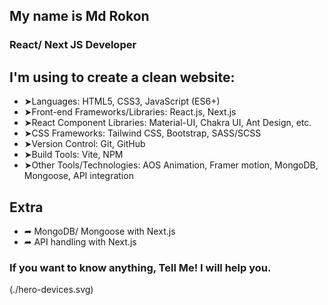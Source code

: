 ## My name is Md Rokon
### React/ Next JS Developer

## I'm using to create a clean website:
- ➤Languages: HTML5, CSS3, JavaScript (ES6+)
- ➤Front-end Frameworks/Libraries: React.js, Next.js
- ➤React Component Libraries: Material-UI, Chakra UI, Ant Design, etc.
- ➤CSS Frameworks: Tailwind CSS, Bootstrap, SASS/SCSS
- ➤Version Control: Git, GitHub
- ➤Build Tools: Vite, NPM
- ➤Other Tools/Technologies: AOS Animation, Framer motion, MongoDB, Mongoose, API integration

## Extra
- ➦ MongoDB/ Mongoose with Next.js
- ➦ API handling with Next.js

### If you want to know anything, Tell Me! I will help you.

(./hero-devices.svg)
